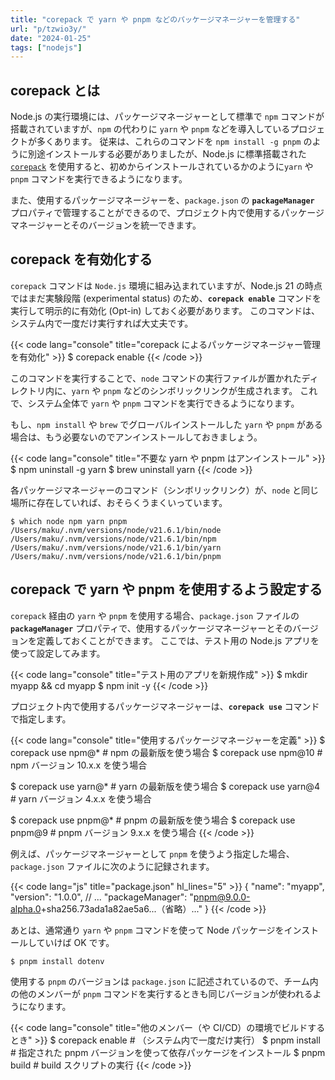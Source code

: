 ```yaml
---
title: "corepack で yarn や pnpm などのパッケージマネージャーを管理する"
url: "p/tzwio3y/"
date: "2024-01-25"
tags: ["nodejs"]
---
```


corepack とは
----

Node.js の実行環境には、パッケージマネージャーとして標準で `npm` コマンドが搭載されていますが、`npm` の代わりに `yarn` や `pnpm` などを導入しているプロジェクトが多くあります。
従来は、これらのコマンドを `npm install -g pnpm` のように別途インストールする必要がありましたが、Node.js に標準搭載された [`corepack`](https://github.com/nodejs/corepack) を使用すると、初めからインストールされているかのように`yarn` や `pnpm` コマンドを実行できるようになります。

また、使用するパッケージマネージャーを、`package.json` の __`packageManager`__ プロパティで管理することができるので、プロジェクト内で使用するパッケージマネージャーとそのバージョンを統一できます。


corepack を有効化する
----

`corepack` コマンドは `Node.js` 環境に組み込まれていますが、Node.js 21 の時点ではまだ実験段階 (experimental status) のため、__`corepack enable`__ コマンドを実行して明示的に有効化 (Opt-in) しておく必要があります。
このコマンドは、システム内で一度だけ実行すれば大丈夫です。

{{< code lang="console" title="corepack によるパッケージマネージャー管理を有効化" >}}
$ corepack enable
{{< /code >}}

このコマンドを実行することで、`node` コマンドの実行ファイルが置かれたディレクトリ内に、`yarn` や `pnpm` などのシンボリックリンクが生成されます。
これで、システム全体で `yarn` や `pnpm` コマンドを実行できるようになります。

もし、`npm install` や `brew` でグローバルインストールした `yarn` や `pnpm` がある場合は、もう必要ないのでアンインストールしておきましょう。

{{< code lang="console" title="不要な yarn や pnpm はアンインストール" >}}
$ npm uninstall -g yarn
$ brew uninstall yarn
{{< /code >}}

各パッケージマネージャーのコマンド（シンボリックリンク）が、`node` と同じ場所に存在していれば、おそらくうまくいっています。

```console
$ which node npm yarn pnpm
/Users/maku/.nvm/versions/node/v21.6.1/bin/node
/Users/maku/.nvm/versions/node/v21.6.1/bin/npm
/Users/maku/.nvm/versions/node/v21.6.1/bin/yarn
/Users/maku/.nvm/versions/node/v21.6.1/bin/pnpm
```


corepack で yarn や pnpm を使用するよう設定する
----

`corepack` 経由の `yarn` や `pnpm` を使用する場合、`package.json` ファイルの __`packageManager`__ プロパティで、使用するパッケージマネージャーとそのバージョンを定義しておくことができます。
ここでは、テスト用の Node.js アプリを使って設定してみます。

{{< code lang="console" title="テスト用のアプリを新規作成" >}}
$ mkdir myapp && cd myapp
$ npm init -y
{{< /code >}}

プロジェクト内で使用するパッケージマネージャーは、__`corepack use`__ コマンドで指定します。

{{< code lang="console" title="使用するパッケージマネージャーを定義" >}}
$ corepack use npm@*   # npm の最新版を使う場合
$ corepack use npm@10  # npm バージョン 10.x.x を使う場合

$ corepack use yarn@*  # yarn の最新版を使う場合
$ corepack use yarn@4  # yarn バージョン 4.x.x を使う場合

$ corepack use pnpm@*  # pnpm の最新版を使う場合
$ corepack use pnpm@9  # pnpm バージョン 9.x.x を使う場合
{{< /code >}}

例えば、パッケージマネージャーとして `pnpm` を使うよう指定した場合、`package.json` ファイルに次のように記録されます。

{{< code lang="js" title="package.json" hl_lines="5" >}}
{
  "name": "myapp",
  "version": "1.0.0",
  // ...
  "packageManager": "pnpm@9.0.0-alpha.0+sha256.73ada1a82ae5a6...（省略）..."
}
{{< /code >}}

あとは、通常通り `yarn` や `pnpm` コマンドを使って Node パッケージをインストールしていけば OK です。

```console
$ pnpm install dotenv
```

使用する `pnpm` のバージョンは `package.json` に記述されているので、チーム内の他のメンバーが `pnpm` コマンドを実行するときも同じバージョンが使われるようになります。

{{< code lang="console" title="他のメンバー（や CI/CD）の環境でビルドするとき" >}}
$ corepack enable  # （システム内で一度だけ実行）
$ pnpm install     # 指定された pnpm バージョンを使って依存パッケージをインストール
$ pnpm build       # build スクリプトの実行
{{< /code >}}


